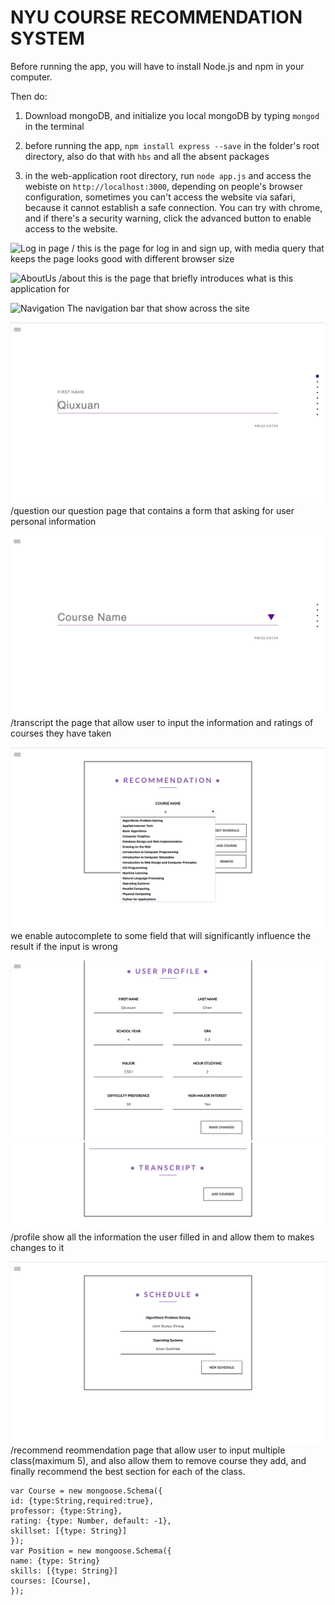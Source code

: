 # NYU COURSE RECOMMENDATION SYSTEM


Before running the app, you will have to install Node.js and npm in your computer.

Then do:
1. Download mongoDB, and initialize you local mongoDB by typing ```mongod``` in the terminal 

2. before running the app, ```npm install express --save``` in the folder's root directory, also do that with ```hbs``` and all the absent packages

3. in the web-application root directory, run ```node app.js``` and access the webiste on ```http://localhost:3000```, depending on people's browser configuration, sometimes you can't access the website via safari, because it cannot establish a safe connection. You can try with chrome, and if there's a security warning, click the advanced button to enable access to the website.

![Log in page](documentation/LogIn.png)
/ this is the page for log in and sign up, with media query that keeps the page looks good with different browser size


![AboutUs](documentation/AboutUs.png)
/about this is the page that briefly introduces what is this application for


![Navigation](documentation/Navigation.png)
The navigation bar that show across the site

![Questionnaire](documentation/Questionnaire.png)
/question our question page that contains a form that asking for user personal information

![Transcript](documentation/TranscriptPage.png)
/transcript the page that allow user to input the information and ratings of courses they have taken

![Autocomplete](documentation/Autocomplete.png)
we enable autocomplete to some field that will significantly influence the result if the input is wrong

![User Profile](documentation/UserProfile.png)
![TranscriptSection](documentation/Transcript.png)
/profile show all the information the user filled in and allow them to makes changes to it

![Recommendation](documentation/Recommendation.png)
/recommend reommendation page that allow user to input multiple class(maximum 5), and also allow them to remove course they add, and finally recommend the best section for each of the class.

```
var Course = new mongoose.Schema({
id: {type:String,required:true},
professor: {type:String},
rating: {type: Number, default: -1},
skillset: [{type: String}]
});
var Position = new mongoose.Schema({
name: {type: String}
skills: [{type: String}]
courses: [Course],
});

```



